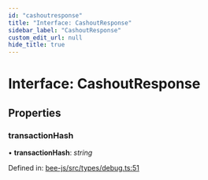 ```yaml
---
id: "cashoutresponse"
title: "Interface: CashoutResponse"
sidebar_label: "CashoutResponse"
custom_edit_url: null
hide_title: true
---
```


# Interface: CashoutResponse

## Properties

### transactionHash

• **transactionHash**: *string*

Defined in: [bee-js/src/types/debug.ts:51](https://github.com/ethersphere/bee-js/blob/7dfd556/src/types/debug.ts#L51)
